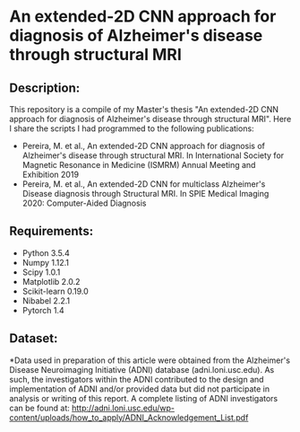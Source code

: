 # An extended-2D CNN approach for diagnosis of Alzheimer's disease through structural MRI

## Description:
This repository is a compile of my Master's thesis "An extended-2D CNN approach for diagnosis of Alzheimer's disease through structural MRI". Here I
share the scripts I had programmed to the following publications:

- Pereira, M. et al., An extended-2D CNN approach for diagnosis of Alzheimer's disease through structural MRI. In International Society for Magnetic Resonance in Medicine (ISMRM) Annual Meeting and Exhibition 2019
- Pereira, M. et al., An extended-2D CNN for multiclass Alzheimer's Disease diagnosis through Structural MRI. In SPIE Medical Imaging 2020: Computer-Aided Diagnosis

## Requirements:
- Python 3.5.4
- Numpy 1.12.1
- Scipy 1.0.1
- Matplotlib 2.0.2
- Scikit-learn 0.19.0
- Nibabel 2.2.1
- Pytorch 1.4

## Dataset:
*Data used in preparation of this article were obtained from the Alzheimer's Disease Neuroimaging Initiative (ADNI) database (adni.loni.usc.edu). As such, the investigators within the ADNI contributed to the design and implementation of ADNI and/or provided data but did not participate in analysis or writing of this report. A complete listing of ADNI investigators can be found at: http://adni.loni.usc.edu/wp-content/uploads/how_to_apply/ADNI_Acknowledgement_List.pdf
